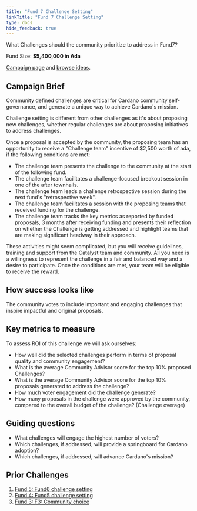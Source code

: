 ```yaml
---
title: "Fund 7 Challenge Setting"
linkTitle: "Fund 7 Challenge Setting"
type: docs
hide_feedback: true
---
```


What Challenges should the community prioritize to address in Fund7?

Fund Size: **$5,400,000 in Ada**

[Campaign page](https://cardano.ideascale.com/a/campaign-home/26120) and [browse ideas](https://cardano.ideascale.com/a/ideas/top/campaign-filter/byids/campaigns/26120/stage/unspecified).

## Campaign Brief

Community defined challenges are critical for Cardano community self-governance, and generate a unique way to achieve Cardano's mission.

Challenge setting is different from other challenges as it's about proposing new challenges, whether regular challenges are about proposing initiatives to address challenges.

Once a proposal is accepted by the community, the proposing team has an opportunity to receive a "Challenge team" incentive of $2,500 worth of ada, if the following conditions are met:

- The challenge team presents the challenge to the community at the start of the following fund.
- The challenge team facilitates a challenge-focused breakout session in one of the after townhalls.
- The challenge team leads a challenge retrospective session during the next fund's "retrospective week".
- The challenge team facilitates a session with the proposing teams that received funding for the challenge.
- The challenge team tracks the key metrics as reported by funded proposals, 3 months after receiving funding and presents their reflection on whether the Challenge is getting addressed and highlight teams that are making significant headway in their approach.

These activities might seem complicated, but you will receive guidelines, training and support from the Catalyst team and community. All you need is a willingness to represent the challenge in a fair and balanced way and a desire to participate. Once the conditions are met, your team will be eligible to receive the reward.

## How success looks like

The community votes to include important and engaging challenges that inspire impactful and original proposals.

## Key metrics to measure

To assess ROI of this challenge we will ask ourselves:

- How well did the selected challenges perform in terms of proposal quality and community engagement?
- What is the average Community Advisor score for the top 10% proposed Challenges?
- What is the average Community Advisor score for the top 10% proposals generated to address the challenge?
- How much voter engagement did the challenge generate?
- How many proposals in the challenge were approved by the community, compared to the overall budget of the challenge? (Challenge overage)

## Guiding questions

- What challenges will engage the highest number of voters?
- Which challenges, if addressed, will provide a springboard for Cardano adoption?
- Which challenges, if addressed, will advance Cardano's mission?

## Prior Challenges

1. [Fund 5: Fund6 challenge setting](https://cardano.ideascale.com/a/campaign-home/25946)
2. [Fund 4: Fund5 challenge setting](https://cardano.ideascale.com/a/campaign-home/25874)
3. [Fund 3:  F3: Community choice](https://cardano.ideascale.com/a/campaign-home/25800)